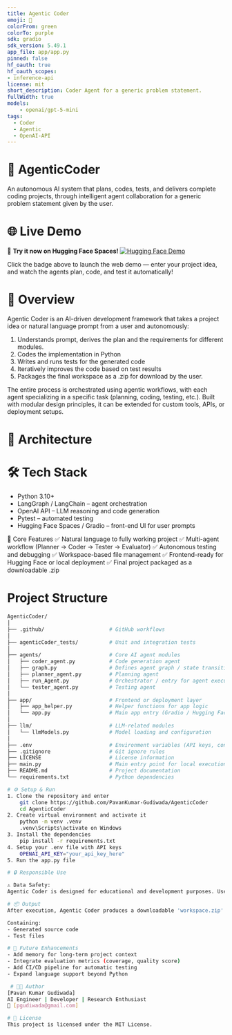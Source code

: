 ```yaml
---
title: Agentic Coder
emoji: 🤖
colorFrom: green
colorTo: purple
sdk: gradio
sdk_version: 5.49.1
app_file: app/app.py
pinned: false
hf_oauth: true
hf_oauth_scopes:
- inference-api
license: mit
short_description: Coder Agent for a generic problem statement.
fullWidth: true
models:
    - openai/gpt-5-mini
tags:
  - Coder
  - Agentic
  - OpenAI-API
---
```


# 🧠 AgenticCoder
An autonomous AI system that plans, codes, tests, and delivers complete coding projects, through intelligent agent collaboration for a generic problem statement given by the user.

# 🌐 Live Demo
🚀 **Try it now on Hugging Face Spaces!**
[![Hugging Face Demo](https://img.shields.io/badge/🤗%20Try%20the%20Demo-Hugging%20Face-blue?style=for-the-badge&logo=huggingface)](https://huggingface.co/spaces/GPavanKumar/AgenticCoder)

Click the badge above to launch the web demo — enter your project idea, and watch the agents plan, code, and test it automatically!

# 🚀 Overview
Agentic Coder is an AI-driven development framework that takes a project idea or natural language prompt from a user and autonomously:

1. Understands prompt, derives the plan and the requirements for different modules.
2. Codes the implementation in Python
3. Writes and runs tests for the generated code
4. Iteratively improves the code based on test results
5. Packages the final workspace as a .zip for download by the user.

The entire process is orchestrated using agentic workflows, with each agent specializing in a specific task (planning, coding, testing, etc.).
Built with modular design principles, it can be extended for custom tools, APIs, or deployment setups.

# 🧩 Architecture 

# 🛠️ Tech Stack
- Python 3.10+
- LangGraph / LangChain – agent orchestration
- OpenAI API – LLM reasoning and code generation
- Pytest – automated testing
- Hugging Face Spaces / Gradio – front-end UI for user prompts

🧠 Core Features
✅ Natural language to fully working project
✅ Multi-agent workflow (Planner → Coder → Tester → Evaluator)
✅ Autonomous testing and debugging
✅ Workspace-based file management
✅ Frontend-ready for Hugging Face or local deployment
✅ Final project packaged as a downloadable .zip

# Project Structure
```bash
AgenticCoder/
│
├── .github/                     # GitHub workflows
│
├── agenticCoder_tests/          # Unit and integration tests
│
├── agents/                      # Core AI agent modules
│   ├── coder_agent.py           # Code generation agent
│   ├── graph.py                 # Defines agent graph / state transitions
│   ├── planner_agent.py         # Planning agent
│   ├── run_Agent.py             # Orchestrator / entry for agent execution
│   └── tester_agent.py          # Testing agent
│
├── app/                         # Frontend or deployment layer
│   ├── app_helper.py            # Helper functions for app logic
│   └── app.py                   # Main app entry (Gradio / Hugging Face)
│
├── llm/                         # LLM-related modules
│   └── llmModels.py             # Model loading and configuration
│
├── .env                         # Environment variables (API keys, configs)
├── .gitignore                   # Git ignore rules
├── LICENSE                      # License information
├── main.py                      # Main entry point for local execution
├── README.md                    # Project documentation
└── requirements.txt             # Python dependencies

# ⚙️ Setup & Run
1. Clone the repository and enter
    git clone https://github.com/PavanKumar-Gudiwada/AgenticCoder
    cd AgenticCoder
2. Create virtual environment and activate it
    python -m venv .venv
    .venv\Scripts\activate on Windows
3. Install the dependencies
    pip install -r requirements.txt
4. Setup your .env file with API keys
    OPENAI_API_KEY="your_api_key_here"
5. Run the app.py file

# 🔒 Responsible Use

⚠️ Data Safety:
Agentic Coder is designed for educational and development purposes. Users are strongly advised not to input confidential, personal, or proprietary information in prompts.

# 📦 Output
After execution, Agentic Coder produces a downloadable 'workspace.zip' file:

Containing:
- Generated source code
- Test files

# 🤖 Future Enhancements
- Add memory for long-term project context
- Integrate evaluation metrics (coverage, quality score)
- Add CI/CD pipeline for automatic testing
- Expand language support beyond Python

 # 🧑‍💻 Author
[Pavan Kumar Gudiwada]
AI Engineer | Developer | Research Enthusiast
📧 [pgudiwada@gmail.com]

# 🪪 License
This project is licensed under the MIT License.